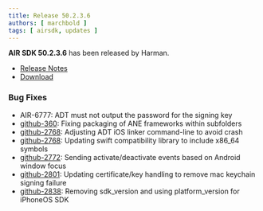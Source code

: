 ```yaml
---
title: Release 50.2.3.6
authors: [ marchbold ]
tags: [ airsdk, updates ]
---
```



**AIR SDK 50.2.3.6** has been released by Harman.  

- [Release Notes](https://airsdk.harman.com/api/versions/50.2.3.6/release-notes/Release_Notes_AIR_SDK_50.2.3.pdf)  
- [Download](https://airsdk.harman.com/download/50.2.3.6)  


### Bug Fixes    

- AIR-6777: ADT must not output the password for the signing key
- [github-360](https://github.com/airsdk/Adobe-Runtime-Support/issues/360): Fixing packaging of ANE frameworks within subfolders
- [github-2768](https://github.com/airsdk/Adobe-Runtime-Support/issues/2768): Adjusting ADT iOS linker command-line to avoid crash
- [github-2768](https://github.com/airsdk/Adobe-Runtime-Support/issues/2768): Updating swift compatibility library to include x86_64 symbols
- [github-2772](https://github.com/airsdk/Adobe-Runtime-Support/issues/2772): Sending activate/deactivate events based on Android window focus
- [github-2801](https://github.com/airsdk/Adobe-Runtime-Support/issues/2801): Updating certificate/key handling to remove mac keychain signing failure
- [github-2838](https://github.com/airsdk/Adobe-Runtime-Support/issues/2838): Removing sdk_version and using platform_version for iPhoneOS SDK
